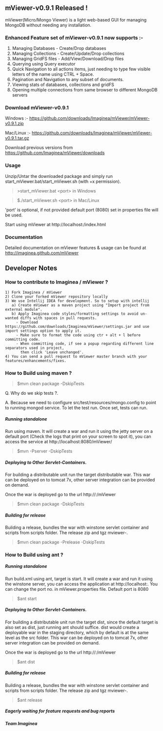 ## mViewer-v0.9.1 Released !

mViewer(Micro/Mongo Viewer) is a light web-based GUI for managing MongoDB without needing any installation.

### Enhanced Feature set of mViewer-v0.9.1 now supports :-

   1. Managing Databases - Create/Drop databases
   2. Managing Collections - Create/Update/Drop collections
   3. Managing GridFS files - Add/View/Download/Drop files
   4. Querying using Query executor
   5. Quick Navigation to all actions items, just needing to type few visible letters of the name using CTRL + Space.
   6. Pagination and Navigation to any subset of documents.
   7. Viewing stats of databases, collections and gridFS
   8. Opening multiple connections from same browser to different MongoDB servers

### Download mViewer-v0.9.1

Windows :- https://github.com/downloads/Imaginea/mViewer/mViewer-v0.9.1.zip

Mac/Linux :- https://github.com/downloads/Imaginea/mViewer/mViewer-v0.9.1.tar.gz

Download previous versions from https://github.com/Imaginea/mViewer/downloads
    
### Usage

Unzip/Untar the downloaded package and simply run start_mViewer.bat/start_mViewer.sh (with +x permission).

>
> \>start_mViewer.bat \<port\> in Windows
>

>
> $./start_mViewer.sh \<port\> in Mac/Linux
>

'port' is optional, if not provided default port (8080) set in properties file will be used.

Start using mViewer at http://localhost:<port>/index.html


### Documentation

Detailed documentation on mViewer features & usage can be found at http://imaginea.github.com/mViewer


## Developer Notes

### How to contribute to Imaginea / mViewer ?
    1) Fork Imaginea / mViewer
    2) Clone your forked mViewer repository locally
    3) We use Intellij IDEA for development. So to setup with intellij 
       a) Create mViewer as a maven project using "Import project from external module".
       b) Apply Imaginea code styles/formatting settings to avoid un-wanted diffs with spaces in pull requests.
         - Download https://github.com/downloads/Imaginea/mViewer/settings.jar and use import settings option to apply it.
         - Make sure to format the code using ctr + alt + l before committing code.
         - When committing code, if see a popup regarding different line separators used in project, 
           then click 'Leave unchanged'.          
    4) You can send a pull request to mViewer master branch with your features/enhancements/fixes.
          

### How to Build using maven ?

>
> $mvn clean package -DskipTests
>

   Q. Why do we skip tests ?.

   A. Because we need to configure src/test/resources/mongo.config to point to running mongod service. To let the test run.
   Once set, tests can run.
   
##### Running standalone
Run using maven. It will create a war and run it using the jetty server on a default port (Check the logs that print on your screen to spot it), you can access the service at http://localhost:8080/mViewer/

>
> $mvn -Pserver -DskipTests
>


##### Deploying to Other Servlet-Containers.

For building a distributable unit run the target distributable war. This war can be deployed on to tomcat 7x, other server integration can be provided on demand.

Once the war is deployed go to the url http://<server-ip>:<http-port>/mViewer

>
> $mvn clean package -DskipTests
>

##### Building for release

Building a release, bundles the war with winstone servlet container and scripts from scripts folder. The release zip and tgz mviewer-<version>.<type>

>
> $mvn clean package -Prelease -DskipTests
>


### How to Build using ant ?


##### Running standalone
Run build.xml using ant, target is start. It will create a war and run it using the winstone server, you can access the application at http://localhost:<port-no>. You can change the port no. in mViewer.properties file. Default port is 8080

>
> $ant start
>


##### Deploying to Other Servlet-Containers.

For building a distributable unit run the target dist, since the default target is also set as dist, just running ant should suffice. dist would create a deployable war in the staging directory, which by default is at the same level as the src folder.
This war can be deployed on to tomcat 7x, other server integration can be provided on demand.

Once the war is deployed go to the url http://<server-ip>:<http-port>/mViewer

>
> $ant dist
>

##### Building for release

Building a release, bundles the war with winstone servlet container and scripts from scripts folder. The release zip and tgz mviewer-<version>.<type>

>
> $ant release
>


##### Eagerly waiting for feature requests and bug reports
##### Team Imaginea

